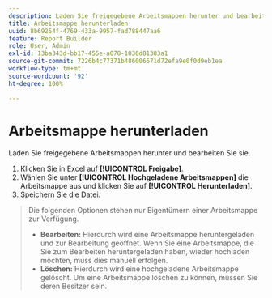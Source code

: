 ```yaml
---
description: Laden Sie freigegebene Arbeitsmappen herunter und bearbeiten Sie sie.
title: Arbeitsmappe herunterladen
uuid: 8b69254f-4769-433a-9957-fad788447aa6
feature: Report Builder
role: User, Admin
exl-id: 13ba343d-bb17-455e-a078-1036d81383a1
source-git-commit: 7226b4c77371b486006671d72efa9e0f0d9eb1ea
workflow-type: tm+mt
source-wordcount: '92'
ht-degree: 100%

---
```


# Arbeitsmappe herunterladen

Laden Sie freigegebene Arbeitsmappen herunter und bearbeiten Sie sie.

1. Klicken Sie in Excel auf **[!UICONTROL Freigabe]**.
1. Wählen Sie unter **[!UICONTROL Hochgeladene Arbeitsmappen]** die Arbeitsmappe aus und klicken Sie auf **[!UICONTROL Herunterladen]**.
1. Speichern Sie die Datei.

>Die folgenden Optionen stehen nur Eigentümern einer Arbeitsmappe zur Verfügung.
>
>* **Bearbeiten:** Hierdurch wird eine Arbeitsmappe heruntergeladen und zur Bearbeitung geöffnet. Wenn Sie eine Arbeitsmappe, die Sie zum Bearbeiten heruntergeladen haben, wieder hochladen möchten, muss dies manuell erfolgen.
>* **Löschen:** Hierdurch wird eine hochgeladene Arbeitsmappe gelöscht. Um eine Arbeitsmappe löschen zu können, müssen Sie deren Besitzer sein.
>



